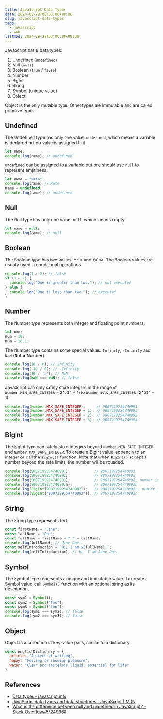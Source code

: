 ```yaml
---
title: JavaScript Data Types
date: 2024-09-28T00:00:00+08:00
slug: javascript-data-types
tags:
  - javascript
  - web
lastmod: 2024-09-28T00:00:00+08:00
---
```


JavaScript has 8 data types:

1. Undefined (`undefined`)
1. Null (`null`)
1. Boolean (`true` / `false`)
1. Number
1. BigInt
1. String
1. Symbol (unique value)
1. Object

Object is the only mutable type. Other types are immutable and are called primitive types.

## Undefined

The Undefined type has only one value: `undefined`, which means a variable is declared but no value is assigned to it.

```js
let name;
console.log(name); // undefined
```

`undefined` can be assigned to a variable but one should use `null` to represent emptiness.

```js
let name = "Kate";
console.log(name) // Kate
name = undefined;
console.log(name); // undefined
```

## Null

The Null type has only one value: `null`, which means empty.

```js
let name = null;
console.log(name); // null
```

## Boolean

The Boolean type has two values: `true` and `false`. The Boolean values are usually used in conditional operations.

```js
console.log(1 > 2); // false
if (1 > 2) {
  console.log("One is greater than two."); // not executed
} else {
  console.log("One is less than two."); // executed
}
```

## Number

The Number type represents both integer and floating point numbers.

```js
let num;
num = 10;
num = 10.1;
```

The Number type contains some special values: `Infinity`, `-Infinity` and `NaN` (**N**ot **a** **N**umber).

```js
console.log(10 / 0); // Infinity
console.log(-10 / 0); // -Infinity
console.log(10 / 'a'); // NaN
console.log(NaN === NaN); // false
```

JavaScript can only safely store integers in the range of `Number.MIN_SAFE_INTEGER` -(2^53^ − 1) to `Number.MAX_SAFE_INTEGER`  (2^53^ − 1).

```js
console.log(Number.MAX_SAFE_INTEGER);     // 9007199254740991
console.log(Number.MAX_SAFE_INTEGER + 1); // 9007199254740992
console.log(Number.MAX_SAFE_INTEGER + 2); // 9007199254740992
console.log(Number.MAX_SAFE_INTEGER + 3); // 9007199254740994
```

## BigInt

The BigInt type can safely store integers beyond `Number.MIN_SAFE_INTEGER` and `Number.MAX_SAFE_INTEGER`. To create a BigInt value, append `n` to an integer or call the `BigInt()` function. Note that when `BigInt()` accept a number beyond the safe limits, the number will be rounded.

```js
console.log(9007199254740991);           // 9007199254740991
console.log(9007199254740992);           // 9007199254740992
console.log(9007199254740993);           // 9007199254740992, number is rounded
console.log(9007199254740993n);          // 9007199254740993n
console.log(BigInt(9007199254740993));   // 9007199254740992n, number is rounded
console.log(BigInt("9007199254740993")); // 9007199254740993n
```

## String

The String type represents text.

```js
const firstName = "Jane";
const lastName = "Doe";
const fullName = firstName + " " + lastName;
console.log(fullName); // Jane Doe
const selfIntroduction = `Hi, I am ${fullName}.`;
console.log(selfIntroduction); // Hi, I am Jane Doe.
```

## Symbol

The Symbol type represents a unique and immutable value. To create a Symbol value, call `Symbol()` function with an optional string as its description.

```js
const sym1 = Symbol();
const sym2 = Symbol("foo");
const sym3 = Symbol("foo");
console.log(sym1 === sym2); // false
console.log(sym2 === sym3); // false
```

## Object

Object is a collection of key-value pairs, similar to a dictionary.

```js
const englishDictionary = {
  article: "A piece of writing",
  happy: "Feeling or showing pleasure",
  water: "Clear and tasteless liquid, essential for life"
}
```

## References

- [Data types - javascript.info](https://javascript.info/types)
- [JavaScript data types and data structures - JavaScript | MDN](https://developer.mozilla.org/en-US/docs/Web/JavaScript/Data_structures)
- [What is the difference between null and undefined in JavaScript? - Stack Overflow#57249968](https://stackoverflow.com/questions/5076944/what-is-the-difference-between-null-and-undefined-in-javascript/57249968#57249968)